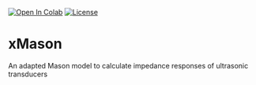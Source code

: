 [![Open In Colab](https://colab.research.google.com/assets/colab-badge.svg)](https://colab.research.google.com/github/luuleitner/xMason/blob/main/xmasonsim.ipynb)
[![License](https://img.shields.io/badge/License-Apache_2.0-blue.svg)](https://opensource.org/licenses/Apache-2.0)

       

# xMason
An adapted Mason model to calculate impedance responses of ultrasonic transducers
